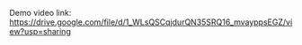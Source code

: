 Demo video link:
https://drive.google.com/file/d/1_WLsQSCqjdurQN35SRQ16_mvayppsEGZ/view?usp=sharing
